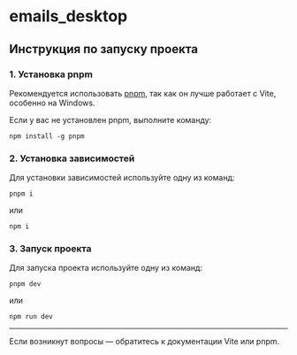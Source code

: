 # emails_desktop

## Инструкция по запуску проекта

### 1. Установка pnpm

Рекомендуется использовать [pnpm](https://pnpm.io/), так как он лучше работает с Vite, особенно на Windows.

Если у вас не установлен pnpm, выполните команду:

```
npm install -g pnpm
```

### 2. Установка зависимостей

Для установки зависимостей используйте одну из команд:

```
pnpm i
```
или
```
npm i
```

### 3. Запуск проекта

Для запуска проекта используйте одну из команд:

```
pnpm dev
```
или
```
npm run dev
```

---

Если возникнут вопросы — обратитесь к документации Vite или pnpm.